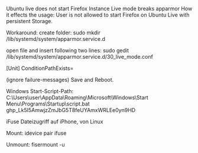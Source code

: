 Ubuntu live does not start Firefox Instance
  Live mode breaks apparmor
  How it effects the usage:
  User is not allowed to start Firefox on Ubuntu Live with persistent Storage.

  Workaround: 
  create folder: 
  sudo mkdir /lib/systemd/system/apparmor.service.d

  open file and insert following two lines:
  sudo gedit /lib/systemd/system/apparmor.service.d/30_live_mode.conf

[Unit]
ConditionPathExists=

  (ignore failure-messages)
  Save and Reboot.



Windows Start-Script-Path:
C:\Users\user\AppData\Roaming\Microsoft\Windows\Start Menu\Programs\Startup\script.bat
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


iFuse
Dateizugriff auf iPhone, von Linux

Mount:
idevice pair
ifuse <mountingpoint>

Unmount:
fisermount -u <mountingpoint>
